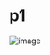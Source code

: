 # p1
 
![image](https://user-images.githubusercontent.com/49290701/123310685-41867c80-d51e-11eb-8d21-01300dbcec3a.png)
